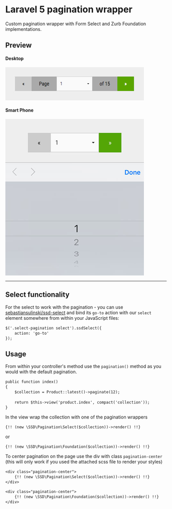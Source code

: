 # Laravel 5 pagination wrapper

Custom pagination wrapper with Form Select and Zurb Foundation implementations.

## Preview

#### Desktop

![Pagination on Desktop](/assets/images/desktop.jpg?raw=true "Pagination on Desktop")

#### Smart Phone

![Pagination on Smart Phone](/assets/images/smart-phone.jpg?raw=true "Pagination on Smart Phone")

------

## Select functionality

For the select to work with the pagination - you can use [sebastiansulinski/ssd-select](https://www.npmjs.com/package/ssd-select) and bind its `go-to` action with our `select` element somewhere from within your JavaScript files:

```
$('.select-pagination select').ssdSelect({
    action: 'go-to'
});
```

## Usage

From within your controller's method use the `pagination()` method as you would with the default pagination.

```
public function index()
{
    $collection = Product::latest()->paginate(12);

    return $this->view('product.index', compact('collection'));
}
```

In the view wrap the collection with one of the pagination wrappers

```
{!! (new \SSD\Pagination\Select($collection))->render() !!}
```

or

```
{!! (new \SSD\Pagination\Foundation($collection))->render() !!}
```

To center pagination on the page use the div with class `pagination-center` (this will only work if you used the attached scss file to render your styles)

```
<div class="pagination-center">
    {!! (new \SSD\Pagination\Select($collection))->render() !!}
</div>
```

```
<div class="pagination-center">
    {!! (new \SSD\Pagination\Foundation($collection))->render() !!}
</div>
```